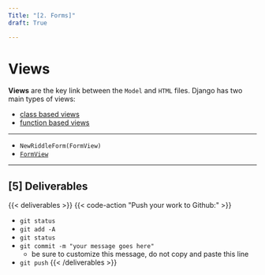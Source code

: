 ```yaml
---
Title: "[2. Forms]"
draft: True

---
```


# Views

**Views** are the key link between the `Model` and `HTML` files. Django has two main types of views:
- [class based views](https://docs.djangoproject.com/en/4.1/topics/class-based-views/)
- [function based views ](https://docs.djangoproject.com/en/4.1/topics/http/views/)

---

- `NewRiddleForm(FormView)`
- [`FormView`](https://docs.djangoproject.com/en/4.1/topics/class-based-views/generic-editing/)



---

## [5] Deliverables 

{{< deliverables >}}
{{< code-action "Push your work to Github:" >}}
- `git status`
- `git add -A`
- `git status`
- `git commit -m "your message goes here"`
    - be sure to customize this message, do not copy and paste this line
- `git push`
{{< /deliverables >}}
